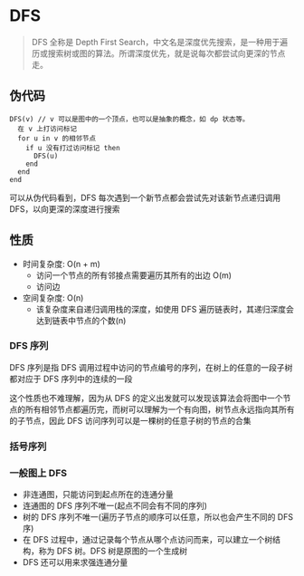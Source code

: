 # DFS
> DFS 全称是 Depth First Search，中文名是深度优先搜索，是一种用于遍历或搜索树或图的算法。所谓深度优先，就是说每次都尝试向更深的节点走。

## 伪代码
```
DFS(v) // v 可以是图中的一个顶点，也可以是抽象的概念，如 dp 状态等。
  在 v 上打访问标记
  for u in v 的相邻节点
    if u 没有打过访问标记 then
      DFS(u)
    end
  end
end
```

可以从伪代码看到，DFS 每次遇到一个新节点都会尝试先对该新节点递归调用 DFS，以向更深的深度进行搜索

## 性质

- 时间复杂度: O(n + m)
  - 访问一个节点的所有邻接点需要遍历其所有的出边 O(m)
  - 访问边
- 空间复杂度: O(n)
  - 该复杂度来自递归调用栈的深度，如使用 DFS 遍历链表时，其递归深度会达到链表中节点的个数(n)

### DFS 序列
DFS 序列是指 DFS 调用过程中访问的节点编号的序列，在树上的任意的一段子树都对应于 DFS 序列中的连续的一段

这个性质也不难理解，因为从 DFS 的定义出发就可以发现该算法会将图中一个节点的所有相邻节点都遍历完，而树可以理解为一个有向图，树节点永远指向其所有的子节点，因此 DFS 访问序列可以是一棵树的任意子树的节点的合集

### 括号序列

### 一般图上 DFS

- 非连通图，只能访问到起点所在的连通分量
- 连通图的 DFS 序列不唯一(起点不同会有不同的序列)
- 树的 DFS 序列不唯一(遍历子节点的顺序可以任意，所以也会产生不同的 DFS 序)
- 在 DFS 过程中，通过记录每个节点从哪个点访问而来，可以建立一个树结构，称为 DFS 树。DFS 树是原图的一个生成树
- DFS 还可以用来求强连通分量
